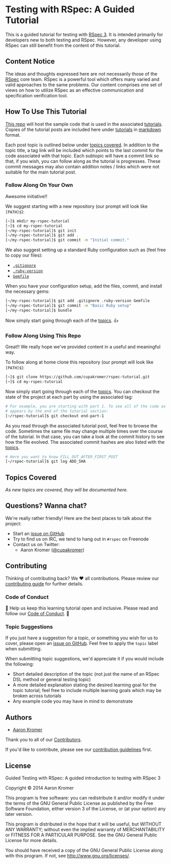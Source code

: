 # Testing with RSpec: A Guided Tutorial

This is a guided tutorial for testing with [RSpec 3](https://github.com/rspec).
It is intended primarily for developers new to both testing and RSpec. However,
any developer using RSpec can still benefit from the content of this tutorial.


## Content Notice

The ideas and thoughts expressed here are not necessarily those of the
[RSpec](https://github.com/rspec) core team. RSpec is a powerful tool which
offers many varied and valid approaches to the same problems. Our content
comprises one set of views on how to utilize RSpec as an effective
communication and specification verification tool.


## How To Use This Tutorial

[This repo](https://github.com/cupakromer/rspec-tutorial) will host the sample
code that is used in the associated
[tutorials](http://aaronkromer.com/blog/categories/rspec-tutorial). Copies of
the tutorial posts are included here under [tutorials](tutorials/) in
[markdown](https://daringfireball.net/projects/markdown/) format.

Each post topic is outlined below under [topics covered](#topics-covered). In
addition to the topic title, a tag link will be included which points to the
last commit for the code associated with that topic. Each subtopic will have a
commit link so that, if you wish, you can follow along as the tutorial is
progresses. These commit messages may also contain addition notes / links which
were not suitable for the main tutorial post.

### Follow Along On Your Own

Awesome initiative!!

We suggest starting with a new repository (our prompt will look like
`[PATH]$`):

```sh
[~]$ mkdir my-rspec-tutorial
[~]$ cd my-rspec-tutorial
[~/my-rspec-tutorial]$ git init
[~/my-rspec-tutorial]$ git add .
[~/my-rspec-tutorial]$ git commit -m "Initial commit."
```

We also suggest setting up a standard Ruby configuration such as
(feel free to copy our files):

  * [`.gitignore`](.gitignore)
  * [`.ruby-version`](.ruby-version)
  * [`Gemfile`](Gemfile)

When you have your configuration setup, add the files, commit, and install the
necessary gems:

```sh
[~/my-rspec-tutorial]$ git add .gitignore .ruby-version Gemfile
[~/my-rspec-tutorial]$ git commit -m "Basic Ruby setup"
[~/my-rspec-tutorial]$ bundle
```

Now simply start going through each of the [topics](#topics-covered).
:thumbsup:

### Follow Along Using This Repo

Great!! We really hope we've provided content in a useful and meaningful way.

To follow along at home clone this repository (our prompt will look
like `[PATH]$`):

```sh
[~]$ git clone https://github.com/cupakromer/rspec-tutorial.git
[~]$ cd my-rspec-tutorial
```

Now simply start going through each of the [topics](#topics-covered). You can
checkout the state of the project at each part by using the associated tag:

```sh
# For example, you are starting with part 1. To see all of the code as it
# appears by the end of the tutorial section:
[~/rspec-tutorial]$ git checkout end-part-1
```

As you read through the associated tutorial post, feel free to browse the code.
Sometimes the same file may change multiple times over the course of the
tutorial. In that case, you can take a look at the commit history to see how
the file evolved. The associated commit hashes are also listed with the
[topics](#topics-covered).

```sh
# Here you want to know FILL_OUT_AFTER_FIRST_POST
[~/rspec-tutorial]$ git log ADD_SHA
```


## Topics Covered

_As new topics are covered, they will be documented here._


## Questions? Wanna chat?

We're really rather friendly! Here are the best places to talk about the
project:

  - Start an [issue on GitHub](https://github.com/cupakromer/rspec-tutorial/issues/new)
  - Try to find us on IRC, we tend to hang out in `#rspec` on Freenode
  - Contact us on Twitter:
    * Aaron Kromer ([@cupakromer](https://twitter.com/cupakromer))


## Contributing

Thinking of contributing back? We :heart: all contributions. Please review our
[contributing guide](CONTRIBUTING.md) for further details.

### Code of Conduct

:purple_heart: Help us keep this learning tutorial open and inclusive. Please
read and follow our [Code of Conduct](CODE_OF_CONDUCT.md). :blue_heart:

### Topic Suggestions

If you just have a suggestion for a topic, or something you wish for us to
cover, please open an
[issue on GitHub](https://github.com/cupakromer/rspec-tutorial/issues/new).
Feel free to apply the `topic` label when submitting.

When submitting topic suggestions, we'd appreciate it if you would include the
following:

  - Short detailed description of the topic (not just the name of an RSpec
    DSL method or general testing topic)
  - A more detailed explanation stating the desired learning goal for the topic
    tutorial; feel free to include multiple learning goals which may be broken
    across tutorials
  - Any example code you may have in mind to demonstrate


## Authors

- [Aaron Kromer](https://github.com/cupakromer)

Thank you to all of our
[Contributors](https://github.com/cupakromer/rspec-tutorial/graphs/contributors).

If you'd like to contribute, please see our
[contribution guidelines](CONTRIBUTING.md) first.


## License

Guided Testing with RSpec: A guided introduction to testing with RSpec 3

Copyright :copyright: 2014  Aaron Kromer

This program is free software: you can redistribute it and/or modify
it under the terms of the GNU General Public License as published by
the Free Software Foundation, either version 3 of the License, or
(at your option) any later version.

This program is distributed in the hope that it will be useful,
but WITHOUT ANY WARRANTY; without even the implied warranty of
MERCHANTABILITY or FITNESS FOR A PARTICULAR PURPOSE.  See the
GNU General Public License for more details.

You should have received a copy of the GNU General Public License
along with this program.  If not, see <http://www.gnu.org/licenses/>.
